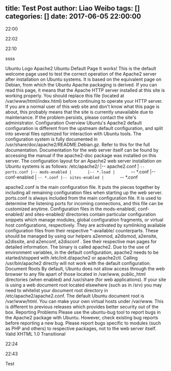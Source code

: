 title: Test Post
author: Liao Weibo
tags: []
categories: []
date: 2017-06-05 22:00:00
---
22:00

22:02

22:10






ssss





Ubuntu Logo Apache2 Ubuntu Default Page
It works!
This is the default welcome page used to test the correct operation of the Apache2 server after installation on Ubuntu systems. It is based on the equivalent page on Debian, from which the Ubuntu Apache packaging is derived. If you can read this page, it means that the Apache HTTP server installed at this site is working properly. You should replace this file (located at /var/www/html/index.html) before continuing to operate your HTTP server.
If you are a normal user of this web site and don't know what this page is about, this probably means that the site is currently unavailable due to maintenance. If the problem persists, please contact the site's administrator.
Configuration Overview
Ubuntu's Apache2 default configuration is different from the upstream default configuration, and split into several files optimized for interaction with Ubuntu tools. The configuration system is fully documented in /usr/share/doc/apache2/README.Debian.gz. Refer to this for the full documentation. Documentation for the web server itself can be found by accessing the manual if the apache2-doc package was installed on this server.
The configuration layout for an Apache2 web server installation on Ubuntu systems is as follows:
/etc/apache2/
|-- apache2.conf
|       `--  ports.conf
|-- mods-enabled
|       |-- *.load
|       `-- *.conf
|-- conf-enabled
|       `-- *.conf
|-- sites-enabled
|       `-- *.conf
          
apache2.conf is the main configuration file. It puts the pieces together by including all remaining configuration files when starting up the web server.
ports.conf is always included from the main configuration file. It is used to determine the listening ports for incoming connections, and this file can be customized anytime.
Configuration files in the mods-enabled/, conf-enabled/ and sites-enabled/ directories contain particular configuration snippets which manage modules, global configuration fragments, or virtual host configurations, respectively.
They are activated by symlinking available configuration files from their respective *-available/ counterparts. These should be managed by using our helpers a2enmod, a2dismod, a2ensite, a2dissite, and a2enconf, a2disconf . See their respective man pages for detailed information.
The binary is called apache2. Due to the use of environment variables, in the default configuration, apache2 needs to be started/stopped with /etc/init.d/apache2 or apache2ctl. Calling /usr/bin/apache2 directly will not work with the default configuration.
Document Roots
By default, Ubuntu does not allow access through the web browser to any file apart of those located in /var/www, public_html directories (when enabled) and /usr/share (for web applications). If your site is using a web document root located elsewhere (such as in /srv) you may need to whitelist your document root directory in /etc/apache2/apache2.conf.
The default Ubuntu document root is /var/www/html. You can make your own virtual hosts under /var/www. This is different to previous releases which provides better security out of the box.
Reporting Problems
Please use the ubuntu-bug tool to report bugs in the Apache2 package with Ubuntu. However, check existing bug reports before reporting a new bug.
Please report bugs specific to modules (such as PHP and others) to respective packages, not to the web server itself.
Valid XHTML 1.0 Transitional

22:24

22:43













Test